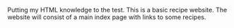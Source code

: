 Putting my HTML knowledge to the test. This is a basic recipe website. 
The website will consist of a main index page with links to some recipes. 
